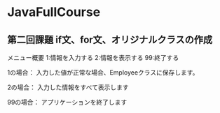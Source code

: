 # JavaFullCourse
## 第二回課題 if文、for文、オリジナルクラスの作成
メニュー概要
 1:情報を入力する
 2:情報を表示する
99:終了する

1の場合：
入力した値が正常な場合、Employeeクラスに保存します。

2の場合：
入力した情報をすべて表示します

99の場合：
アプリケーションを終了します
